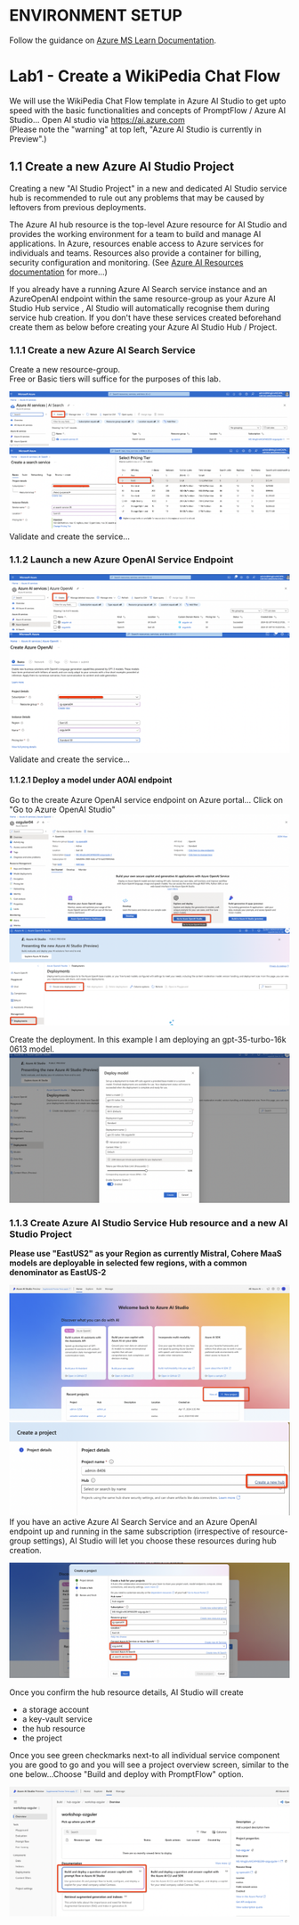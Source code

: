 # ENVIRONMENT SETUP

Follow the guidance on [Azure MS Learn Documentation](https://learn.microsoft.com/en-us/azure/ai-studio/tutorials/deploy-copilot-ai-studio).


# Lab1 - Create a WikiPedia Chat Flow 

We will use the WikiPedia Chat Flow template in Azure AI Studio to get upto speed with the basic functionalities and concepts of PromptFlow / Azure AI Studio...
Open AI studio via https://ai.azure.com \
(Please note the "warning" at top left,  "Azure AI Studio is currently in Preview".)

## 1.1 Create a new Azure AI Studio Project 

Creating a new "AI Studio Project" in a new and dedicated AI Studio service hub is recommended to rule out any problems that may be caused by leftovers from previous deployments.

The Azure AI hub resource is the top-level Azure resource for AI Studio and provides the working environment for a team to build and manage AI applications. In Azure, resources enable access to Azure services for individuals and teams. Resources also provide a container for billing, security configuration and monitoring. (See [Azure AI Resources documentation](https://learn.microsoft.com/en-us/azure/ai-studio/concepts/ai-resources) for more...) 

If you already have a running Azure AI Search service instance and an AzureOpenAI endpoint within the same resource-group as your Azure AI Studio Hub service , AI Studio will automatically recognise them during service hub creation. If you don't have these services created beforehand create them as below before creating your Azure AI Studio Hub / Project.

### 1.1.1 Create a new Azure AI Search Service 
Create a new resource-group. \
Free or Basic tiers will suffice for the purposes of this lab.

![Alt text](../../media/lab111-1.png)
![Alt text](../../media/lab111-2.png)
Validate and create the service...

### 1.1.2 Launch a new Azure OpenAI Service Endpoint 

![Alt text](../../media/lab112-1.png)
![Alt text](../../media/lab112-2.png)
Validate and create the service...

#### 1.1.2.1 Deploy a model under AOAI endpoint 
Go to the create Azure OpenAI service endpoint on Azure portal...
Click on "Go to Azure OpenAI Studio"
![Alt text](../../media/lab1121.png)
![Alt text](../../media/lab1121-2.png)

Create the deployment. In this example I am deploying an gpt-35-turbo-16k 0613 model.
![Alt text](../../media/lab1121-3.png)

### 1.1.3 Create Azure AI Studio Service Hub resource and a new AI Studio Project
**Please use "EastUS2" as your Region as currently Mistral, Cohere MaaS models are deployable in selected few regions, with a common denominator as EastUS-2**

![Alt text](../../media/lab11.png)
![Alt text](../../media/lab12.png)
If you have an active Azure AI Search Service and an Azure OpenAI endpoint up and running in the same subscription (irrespective of resource-group settings), AI Studio will let you choose these resources during hub creation.

![Alt text](../../media/lab13-1.png)

Once you confirm the hub resource details, AI Studio will create 
- a storage account 
- a key-vault service 
- the hub resource 
- the project 

Once you see green checkmarks next-to all individual service component you are good to go and you will see a project overview screen, similar to the one below...Choose "Build and deploy with PromptFlow" option.

![Alt text](../../media/lab13-2.png)